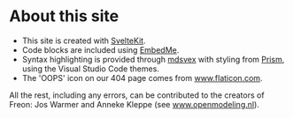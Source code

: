 # About this site

* This site is created with <a href="https://kit.svelte.dev" target="_blank">SvelteKit</a>.
* Code blocks are included
using <a href="https://github.com/zakhenry/embedme" target="_blank">EmbedMe</a>.
* Syntax highlighting is provided
through <a href="https://mdsvex.com/" target="_blank">mdsvex</a> with styling
from <a href="https://prismjs.com/" target="_blank">Prism</a>,
using the Visual Studio Code themes.
* The 'OOPS' icon on our 404 page comes
from <a href="https://www.flaticon.com/" title="Flaticon">www.flaticon.com</a>.

All the rest, including any errors, can be contributed to the creators of Freon: Jos Warmer and Anneke Kleppe (see <a
href="https://www.openmodeling.nl/" title="Openmodeling">www.openmodeling.nl</a>).
